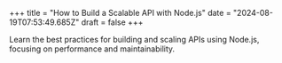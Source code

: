 +++
title = "How to Build a Scalable API with Node.js"
date = "2024-08-19T07:53:49.685Z"
draft = false
+++

  Learn the best practices for building and scaling APIs using Node.js, focusing on performance and maintainability.
        